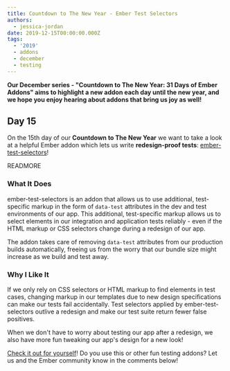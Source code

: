 ```yaml
---
title: Countdown to The New Year - Ember Test Selectors
authors:
  - jessica-jordan
date: 2019-12-15T00:00:00.000Z
tags:
  - '2019'
  - addons
  - december
  - testing
---
```



**Our December series - "Countdown to The New Year: 31 Days of Ember Addons" aims to highlight a new addon each day until the new year, and we hope you enjoy hearing about addons that bring us joy as well!**

## Day 15

On the 15th day of our **Countdown to The New Year** we want to take a look at a helpful Ember addon which lets us write **redesign-proof tests**: [ember-test-selectors](https://emberobserver.com/addons/ember-test-selectors)!

READMORE

### What It Does

ember-test-selectors is an addon that allows us to use additional, test-specific markup in the form of `data-test` attributes in the dev and test environments of our app. This additional, test-specific markup allows us to select elements in our integration and application tests reliably - even if the HTML markup or CSS selectors change during a redesign of our app.

The addon takes care of removing `data-test` attributes from our production builds automatically, freeing us from the worry that our bundle size might increase as we build and test away.

### Why I Like It

If we only rely on CSS selectors or HTML markup to find elements in test cases, changing markup in our templates due to new design specifications can make our tests fail accidentally. Test selectors applied by ember-test-selectors outlive a redesign and make our test suite return fewer false positives.

When we don't have to worry about testing our app after a redesign, we also have more fun tweaking our app's design for a new look!

[Check it out for yourself](https://emberobserver.com/addons/ember-test-selectors)! Do you use this or other fun testing addons? Let us and the Ember community know in the comments below!
